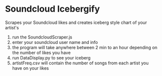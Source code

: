 # Soundcloud Icebergify
Scrapes your Soundcloud likes and creates iceberg style chart of your artist's

1) run the SoundcloudScraper.js
2) enter your soundcloud user name and info
3) the program will take anywhere between 2 min to an hour depending on the number of likes you have
4) run DataDisplay.py to see your iceberg
5) artistFreq.csv will contain the number of songs from each artist you have on your likes
